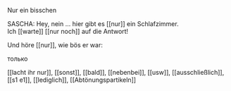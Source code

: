 
Nur ein bisschen

SASCHA: Hey, nein ... hier gibt es [[nur]] ein Schlafzimmer.
Ich [[warte]] [[nur noch]] auf die Antwort!  

Und höre [[nur]], wie bös er war:  





только 

[[lacht ihr nur]], [[sonst]], [[bald]], [[nebenbei]], [[usw]], [[ausschließlich]], [[s1 e1]], [[lediglich]], [[Abtönungspartikeln]]